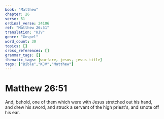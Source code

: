 ```yaml
---
book: "Matthew"
chapter: 26
verse: 51
ordinal_verse: 24106
ref: "Matthew 26:51"
translation: "KJV"
genre: "Gospel"
word_count: 30
topics: []
cross_references: []
grammar_tags: []
thematic_tags: [warfare, jesus, jesus-title]
tags: ["Bible","KJV","Matthew"]
---
```


# Matthew 26:51

And, behold, one of them which were with Jesus stretched out his hand, and drew his sword, and struck a servant of the high priest's, and smote off his ear.
